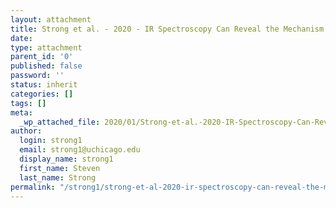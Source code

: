 ```yaml
---
layout: attachment
title: Strong et al. - 2020 - IR Spectroscopy Can Reveal the Mechanism of K+ Tra
date: 
type: attachment
parent_id: '0'
published: false
password: ''
status: inherit
categories: []
tags: []
meta:
  _wp_attached_file: 2020/01/Strong-et-al.-2020-IR-Spectroscopy-Can-Reveal-the-Mechanism-of-K-Tra.pdf
author:
  login: strong1
  email: strong1@uchicago.edu
  display_name: strong1
  first_name: Steven
  last_name: Strong
permalink: "/strong1/strong-et-al-2020-ir-spectroscopy-can-reveal-the-mechanism-of-k-tra/"
---
```

